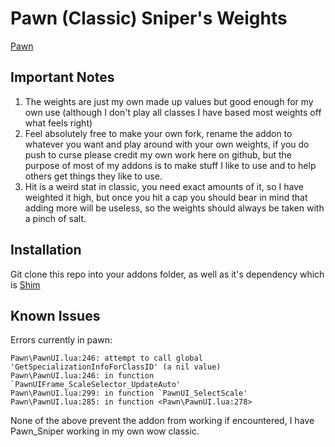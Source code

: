 # Pawn (Classic) Sniper's Weights

[Pawn](https://www.curseforge.com/wow/addons/pawn)

## Important Notes

1) The weights are just my own made up values but good enough for my own use (although I don't play all classes I have based most weights off what feels right)
2) Feel absolutely free to make your own fork, rename the addon to whatever you want and play around with your own weights, if you do push to curse please credit my own work here on github, but the purpose of most of my addons is to make stuff I like to use and to help others get things they like to use.
3) Hit is a weird stat in classic, you need exact amounts of it, so I have weighted it high, but once you hit a cap you should bear in mind that adding more will be useless, so the weights should always be taken with a pinch of salt.

## Installation

Git clone this repo into your addons folder, as well as it's dependency which is [Shim](https://github.com/ps-wow/_shim)

## Known Issues

Errors currently in pawn:

    Pawn\PawnUI.lua:246: attempt to call global 'GetSpecializationInfoForClassID' (a nil value)
    Pawn\PawnUI.lua:246: in function `PawnUIFrame_ScaleSelector_UpdateAuto'
    Pawn\PawnUI.lua:299: in function `PawnUI_SelectScale'
    Pawn\PawnUI.lua:285: in function <Pawn\PawnUI.lua:278>
    
None of the above prevent the addon from working if encountered, I have Pawn_Sniper working in my own wow classic.
